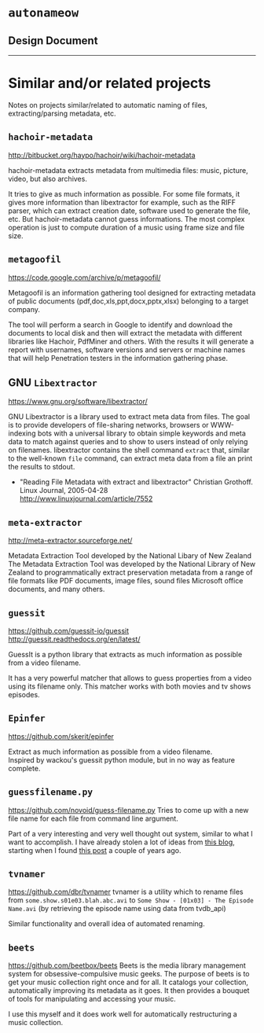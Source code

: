 # `autonameow`
## Design Document

--------------------------------------------------------------------------------


Similar and/or related projects
===============================
Notes on projects similar/related to automatic naming of files,
extracting/parsing metadata, etc.



`hachoir-metadata`
------------------
<http://bitbucket.org/haypo/hachoir/wiki/hachoir-metadata>

hachoir-metadata extracts metadata from multimedia files: music, picture,
video, but also archives.

It tries to give as much information as possible. For some file formats, it
gives more information than libextractor for example, such as the RIFF parser,
which can extract creation date, software used to generate the file, etc. But
hachoir-metadata cannot guess informations. The most complex operation is just
to compute duration of a music using frame size and file size.


`metagoofil`
------------
<https://code.google.com/archive/p/metagoofil/>

Metagoofil is an information gathering tool designed for extracting metadata of
public documents (pdf,doc,xls,ppt,docx,pptx,xlsx) belonging to a target
company.

The tool will perform a search in Google to identify and download the documents
to local disk and then will extract the metadata with different libraries like
Hachoir, PdfMiner and others. With the results it will generate a report with
usernames, software versions and servers or machine names that will help
Penetration testers in the information gathering phase.


GNU `Libextractor`
------------------
<https://www.gnu.org/software/libextractor/>

GNU Libextractor is a library used to extract meta data from files. 
The goal is to provide developers of file-sharing networks, browsers or
WWW-indexing bots with a universal library to obtain simple keywords and meta
data to match against queries and to show to users instead of only relying on
filenames.
libextractor contains the shell command `extract` that, similar to the well-known
`file` command, can extract meta data from a file an print the results to stdout.


* "Reading File Metadata with extract and libextractor"
    Christian Grothoff. Linux Journal, 2005-04-28  
    <http://www.linuxjournal.com/article/7552>


`meta-extractor`
----------------
<http://meta-extractor.sourceforge.net/>

Metadata Extraction Tool developed by the National Libary of New Zealand
The Metadata Extraction Tool was developed by the National Library of New
Zealand to programmatically extract preservation metadata from a range of file
formats like PDF documents, image files, sound files Microsoft office
documents, and many others.


`guessit`
---------
<https://github.com/guessit-io/guessit>
<http://guessit.readthedocs.org/en/latest/>

GuessIt is a python library that extracts as much information as possible from
a video filename.

It has a very powerful matcher that allows to guess properties from a video
using its filename only. This matcher works with both movies and tv shows
episodes.


`Epinfer`
---------
<https://github.com/skerit/epinfer>

Extract as much information as possible from a video filename.  
Inspired by wackou's guessit python module, but in no way as feature complete.


`guessfilename.py`
------------------
<https://github.com/novoid/guess-filename.py>
Tries to come up with a new file name for each file from command line argument.

Part of a very interesting and very well thought out system, similar to what I
want to accomplish. I have already stolen a lot of ideas from [this blog][1],
starting when I found [this post][2] a couple of years ago.


`tvnamer`
---------
<https://github.com/dbr/tvnamer>
tvnamer is a utility which to rename files from
`some.show.s01e03.blah.abc.avi` to `Some Show - [01x03] - The Episode Name.avi`
(by retrieving the episode name using data from tvdb_api)

Similar functionality and overall idea of automated renaming.


`beets`
-------
<https://github.com/beetbox/beets>
Beets is the media library management system for obsessive-compulsive music geeks.
The purpose of beets is to get your music collection right once and for all. It
catalogs your collection, automatically improving its metadata as it goes. It
then provides a bouquet of tools for manipulating and accessing your music.

I use this myself and it does work well for automatically restructuring a music
collection.



[1]: http://karl-voit.at
[2]: http://karl-voit.at/managing-digital-photographs/

